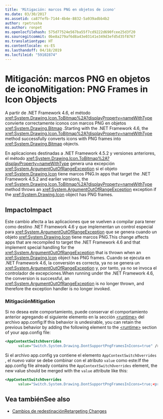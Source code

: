 ```yaml
---
title: 'Mitigación: marcos PNG en objetos de icono'
ms.date: 03/30/2017
ms.assetid: ca87fefb-7144-4b4e-8832-5a939adbb4b2
author: rpetrusha
ms.author: ronpet
ms.openlocfilehash: 575d77524e567ba55f7cd9222d690fcee25d3f20
ms.sourcegitcommit: 0be8a279af6d8a43e03141e349d3efd5d35f8767
ms.translationtype: HT
ms.contentlocale: es-ES
ms.lasthandoff: 04/18/2019
ms.locfileid: "59102874"
---
```

# <a name="mitigation-png-frames-in-icon-objects"></a><span data-ttu-id="34fe5-102">Mitigación: marcos PNG en objetos de icono</span><span class="sxs-lookup"><span data-stu-id="34fe5-102">Mitigation: PNG Frames in Icon Objects</span></span>
<span data-ttu-id="34fe5-103">A partir de .NET Framework 4.6, el método <xref:System.Drawing.Icon.ToBitmap%2A?displayProperty=nameWithType> convierte correctamente iconos con marcos PNG en objetos <xref:System.Drawing.Bitmap> .</span><span class="sxs-lookup"><span data-stu-id="34fe5-103">Starting with the .NET Framework 4.6, the <xref:System.Drawing.Icon.ToBitmap%2A?displayProperty=nameWithType> method successfully converts icons with PNG frames into <xref:System.Drawing.Bitmap> objects.</span></span>  
  
 <span data-ttu-id="34fe5-104">En aplicaciones destinadas a .NET Framework 4.5.2 y versiones anteriores, el método <xref:System.Drawing.Icon.ToBitmap%2A?displayProperty=nameWithType> genera una excepción <xref:System.ArgumentOutOfRangeException> si el objeto <xref:System.Drawing.Icon> tiene marcos PNG.</span><span class="sxs-lookup"><span data-stu-id="34fe5-104">In apps that target the .NET Framework 4.5.2 and earlier versions, the <xref:System.Drawing.Icon.ToBitmap%2A?displayProperty=nameWithType> method throws an <xref:System.ArgumentOutOfRangeException> exception if the <xref:System.Drawing.Icon> object has PNG frames.</span></span>  
  
## <a name="impact"></a><span data-ttu-id="34fe5-105">Impacto</span><span class="sxs-lookup"><span data-stu-id="34fe5-105">Impact</span></span>  
 <span data-ttu-id="34fe5-106">Este cambio afecta a las aplicaciones que se vuelven a compilar para tener como destino .NET Framework 4.6 y que implementan un control especial para <xref:System.ArgumentOutOfRangeException> que se genera cuando un objeto <xref:System.Drawing.Icon> tiene marcos PNG.</span><span class="sxs-lookup"><span data-stu-id="34fe5-106">This change affects apps that are recompiled to target the .NET Framework 4.6 and that implement special handling for the <xref:System.ArgumentOutOfRangeException> that is thrown when an <xref:System.Drawing.Icon> object has PNG frames.</span></span> <span data-ttu-id="34fe5-107">Cuando se ejecuta en .NET Framework 4.6, la conversión es correcta, ya no se genera un <xref:System.ArgumentOutOfRangeException> y, por tanto, ya no se invoca el controlador de excepciones.</span><span class="sxs-lookup"><span data-stu-id="34fe5-107">When running under the .NET Framework 4.6, the conversion is successful, an <xref:System.ArgumentOutOfRangeException> is no longer thrown, and therefore the exception handler is no longer invoked.</span></span>  
  
### <a name="mitigation"></a><span data-ttu-id="34fe5-108">Mitigación</span><span class="sxs-lookup"><span data-stu-id="34fe5-108">Mitigation</span></span>  
 <span data-ttu-id="34fe5-109">Si no desea este comportamiento, puede conservar el comportamiento anterior agregando el siguiente elemento en la sección [\<runtime>](../../../docs/framework/configure-apps/file-schema/runtime/runtime-element.md) del archivo app.config:</span><span class="sxs-lookup"><span data-stu-id="34fe5-109">If this behavior is undesirable, you can retain the previous behavior by adding the following element to the [\<runtime>](../../../docs/framework/configure-apps/file-schema/runtime/runtime-element.md) section of your app.config file:</span></span>  
  
```xml  
<AppContextSwitchOverrides   
      value="Switch.System.Drawing.DontSupportPngFramesInIcons=true" />  
```  
  
 <span data-ttu-id="34fe5-110">Si el archivo app.config ya contiene el elemento `AppContextSwitchOverrides` , el nuevo valor se debe combinar con el atributo `value` como este:</span><span class="sxs-lookup"><span data-stu-id="34fe5-110">If the app.config file already contains the `AppContextSwitchOverrides` element, the new value should be merged with the `value` attribute like this:</span></span>  
  
```xml  
<AppContextSwitchOverrides   
      value="Switch.System.Drawing.DontSupportPngFramesInIcons=true;<previous key>=<previous value>" />  
```  
  
## <a name="see-also"></a><span data-ttu-id="34fe5-111">Vea también</span><span class="sxs-lookup"><span data-stu-id="34fe5-111">See also</span></span>

- [<span data-ttu-id="34fe5-112">Cambios de redestinación</span><span class="sxs-lookup"><span data-stu-id="34fe5-112">Retargeting Changes</span></span>](../../../docs/framework/migration-guide/retargeting-changes-in-the-net-framework-4-6.md)
